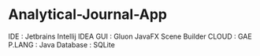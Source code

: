# Analytical-Journal-App

IDE : Jetbrains Intellij IDEA
GUI : Gluon JavaFX Scene Builder 
CLOUD : GAE
P.LANG : Java
Database : SQLite

